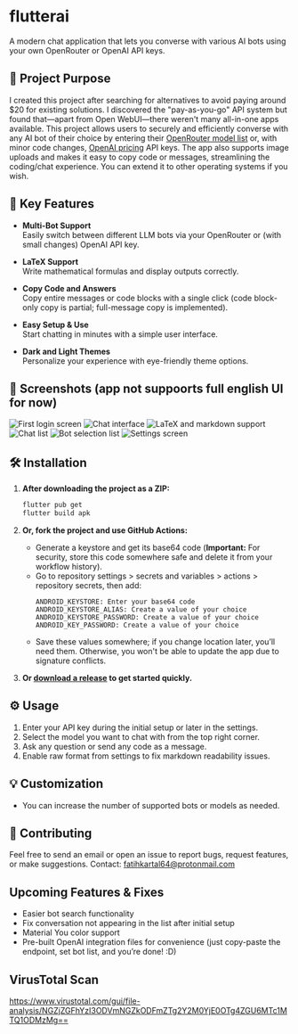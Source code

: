 # flutterai

A modern chat application that lets you converse with various AI bots using your own OpenRouter or OpenAI API keys.

## 🚀 Project Purpose

I created this project after searching for alternatives to avoid paying around $20 for existing solutions. I discovered the "pay-as-you-go" API system but found that—apart from Open WebUI—there weren't many all-in-one apps available. This project allows users to securely and efficiently converse with any AI bot of their choice by entering their [OpenRouter model list](https://openrouter.ai/models) or, with minor code changes, [OpenAI pricing](https://platform.openai.com/docs/pricing) API keys. The app also supports image uploads and makes it easy to copy code or messages, streamlining the coding/chat experience. You can extend it to other operating systems if you wish.

## 🎯 Key Features

- **Multi-Bot Support**  
  Easily switch between different LLM bots via your OpenRouter or (with small changes) OpenAI API key.

- **LaTeX Support**  
  Write mathematical formulas and display outputs correctly.

- **Copy Code and Answers**  
  Copy entire messages or code blocks with a single click (code block-only copy is partial; full-message copy is implemented).

- **Easy Setup & Use**  
  Start chatting in minutes with a simple user interface.

- **Dark and Light Themes**  
  Personalize your experience with eye-friendly theme options.

## 📸 Screenshots (app not suppoorts full english UI for now)
![First login screen](https://github.com/bruhmomentumtr/flutterai/blob/main/ss%20(1).jpg)
![Chat interface](https://github.com/bruhmomentumtr/flutterai/blob/main/ss%20(2).jpg)
![LaTeX and markdown support](https://github.com/bruhmomentumtr/flutterai/blob/main/ss%20(3).jpg)
![Chat list](https://github.com/bruhmomentumtr/flutterai/blob/main/ss%20(4).jpg)
![Bot selection list](https://github.com/bruhmomentumtr/flutterai/blob/main/ss%20(6).jpg)
![Settings screen](https://github.com/bruhmomentumtr/flutterai/blob/main/ss%20(5).jpg)

## 🛠️ Installation

1. **After downloading the project as a ZIP:**
   ```bash
   flutter pub get
   flutter build apk
   ```

2. **Or, fork the project and use GitHub Actions:**
   - Generate a keystore and get its base64 code (**Important:** For security, store this code somewhere safe and delete it from your workflow history).
   - Go to repository settings > secrets and variables > actions > repository secrets, then add:
     ```
     ANDROID_KEYSTORE: Enter your base64 code
     ANDROID_KEYSTORE_ALIAS: Create a value of your choice
     ANDROID_KEYSTORE_PASSWORD: Create a value of your choice
     ANDROID_KEY_PASSWORD: Create a value of your choice
     ```
   - Save these values somewhere; if you change location later, you’ll need them. Otherwise, you won't be able to update the app due to signature conflicts.

3. **Or [download a release](https://github.com/bruhmomentumtr/flutterai/releases) to get started quickly.**

## ⚙️ Usage

1. Enter your API key during the initial setup or later in the settings.
2. Select the model you want to chat with from the top right corner.
3. Ask any question or send any code as a message.
4. Enable raw format from settings to fix markdown readability issues.

## 💡 Customization

- You can increase the number of supported bots or models as needed.

## 🤝 Contributing

Feel free to send an email or open an issue to report bugs, request features, or make suggestions.
Contact: fatihkartal64@protonmail.com

## Upcoming Features & Fixes

- Easier bot search functionality
- Fix conversation not appearing in the list after initial setup
- Material You color support
- Pre-built OpenAI integration files for convenience (just copy-paste the endpoint, set bot list, and you’re done! :D)

## VirusTotal Scan

https://www.virustotal.com/gui/file-analysis/NGZjZGFhYzI3ODVmNGZkODFmZTg2Y2M0YjE0OTg4ZGU6MTc1MTQ1ODMzMg==
